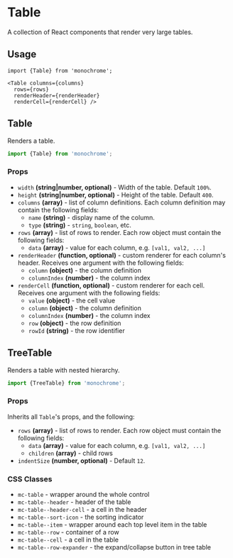 # Table

A collection of React components that render very large tables.

## Usage

    import {Table} from 'monochrome';

    <Table columns={columns}
      rows={rows}
      renderHeader={renderHeader}
      renderCell={renderCell} />

## Table

Renders a table.

```js
import {Table} from 'monochrome';
```

### Props

- `width` **(string|number, optional)** - Width of the table. Default `100%`.
- `height` **(string|number, optional)** - Height of the table. Default `400`.
- `columns` **(array)** - list of column definitions. Each column definition may contain the following fields:
    + `name` **(string)** - display name of the column.
    + `type` **(string)** - `string`, `boolean`, etc.
- `rows` **(array)** - list of rows to render. Each row object must contain the following fields:
    + `data` **(array)** - value for each column, e.g. `[val1, val2, ...]`
- `renderHeader` **(function, optional)** - custom renderer for each column's header. Receives one argument with the following fields:
    + `column` **(object)** - the column definition
    + `columnIndex` **(number)** - the column index
- `renderCell` **(function, optional)** - custom renderer for each cell. Receives one argument with the following fields:
    + `value` **(object)** - the cell value
    + `column` **(object)** - the column definition
    + `columnIndex` **(number)** - the column index
    + `row` **(object)** - the row definition
    + `rowId` **(string)** - the row identifier


## TreeTable

Renders a table with nested hierarchy.

```js
import {TreeTable} from 'monochrome';
```

### Props

Inherits all `Table`'s props, and the following:

- `rows` **(array)** - list of rows to render. Each row object must contain the following fields:
    + `data` **(array)** - value for each column, e.g. `[val1, val2, ...]`
    + `children` **(array)** - child rows
- `indentSize` **(number, optional)** - Default `12`.

### CSS Classes

* `mc-table` - wrapper around the whole control
* `mc-table--header` - header of the table
* `mc-table--header-cell` - a cell in the header
* `mc-table--sort-icon` - the sorting indicator
* `mc-table--item` - wrapper around each top level item in the table
* `mc-table--row` - container of a row
* `mc-table--cell` - a cell in the table
* `mc-table--row-expander` - the expand/collapse button in tree table
